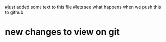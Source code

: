 
#just added some text to this file
#lets see what happens when we push this to github

# new changes to view on git
